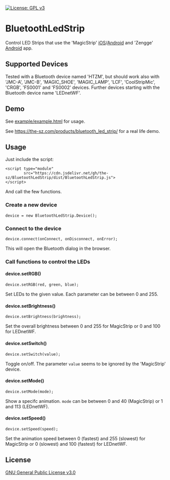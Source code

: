 [![License: GPL v3](https://img.shields.io/badge/License-GPL%20v3-blue.svg)](http://www.gnu.org/licenses/gpl-3.0)

# BluetoothLedStrip
Control LED Strips that use the 'MagicStrip' [iOS](https://apps.apple.com/us/app/magicstrip-rgb/id1190522748)/[Android](https://play.google.com/store/apps/details?id=com.jtkj.magicstrip) and 'Zengge' [Android](https://play.google.com/store/apps/details?id=com.zengge.blev2) app.

## Supported Devices
Tested with a Bluetooth device named 'HTZM', but should work also with 'JMC-A', 'JMC-B', 'MAGIC_SHOE', 'MAGIC_LAMP', 'LCF', 'CoolStripMic', 'CRGB', 'FS0001' and 'FS0002' devices. Further devices starting with the Bluetooth device name 'LEDnetWF'.

## Demo
See [example/example.html](example/example.html) for usage.

See https://the-sz.com/products/bluetooth_led_strip/ for a real life demo.

## Usage
Just include the script:

    <script type="module"
            src="https://cdn.jsdelivr.net/gh/the-sz/BluetoothLedStrip/dist/BluetoothLedStrip.js">
    </script>

And call the few functions.

### Create a new device
	device = new BluetoothLedStrip.Device();

### Connect to the device
	device.connect(onConnect, onDisconnect, onError);
This will open the Bluetooth dialog in the browser.

### Call functions to control the LEDs
#### device.setRGB()
	device.setRGB(red, green, blue);
Set LEDs to the given value. Each parameter can be between 0 and 255.

#### device.setBrightness()
	device.setBrightness(brightness);
Set the overall brightness between 0 and 255 for MagicStrip or 0 and 100 for LEDnetWF.

#### device.setSwitch()
	device.setSwitch(value);
Toggle on/off. The parameter `value` seems to be ignored by the 'MagicStrip' device.

#### device.setMode()
	device.setMode(mode);
Show a specifc animation. `mode` can be between 0 and 40 (MagicStrip) or 1 and 113 (LEDnetWF).

#### device.setSpeed()
	device.setSpeed(speed);
Set the animation speed between 0 (fastest) and 255 (slowest) for MagicStrip or 0 (slowest) and 100 (fastest) for LEDnetWF.

## License
[GNU General Public License v3.0](LICENSE.md)
